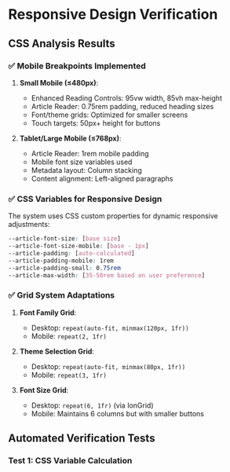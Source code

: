 # Responsive Design Verification

## CSS Analysis Results

### ✅ **Mobile Breakpoints Implemented**

1. **Small Mobile (≤480px)**:
   - Enhanced Reading Controls: 95vw width, 85vh max-height
   - Article Reader: 0.75rem padding, reduced heading sizes
   - Font/theme grids: Optimized for smaller screens
   - Touch targets: 50px+ height for buttons

2. **Tablet/Large Mobile (≤768px)**:
   - Article Reader: 1rem mobile padding
   - Mobile font size variables used
   - Metadata layout: Column stacking
   - Content alignment: Left-aligned paragraphs

### ✅ **CSS Variables for Responsive Design**

The system uses CSS custom properties for dynamic responsive adjustments:

```css
--article-font-size: [base size]
--article-font-size-mobile: [base - 1px]  
--article-padding: [auto-calculated]
--article-padding-mobile: 1rem
--article-padding-small: 0.75rem
--article-max-width: [35-50rem based on user preference]
```

### ✅ **Grid System Adaptations**

1. **Font Family Grid**:
   - Desktop: `repeat(auto-fit, minmax(120px, 1fr))`
   - Mobile: `repeat(2, 1fr)`

2. **Theme Selection Grid**:
   - Desktop: `repeat(auto-fit, minmax(80px, 1fr))`
   - Mobile: `repeat(3, 1fr)`

3. **Font Size Grid**:
   - Desktop: `repeat(6, 1fr)` (via IonGrid)
   - Mobile: Maintains 6 columns but with smaller buttons

## Automated Verification Tests

### Test 1: CSS Variable Calculation